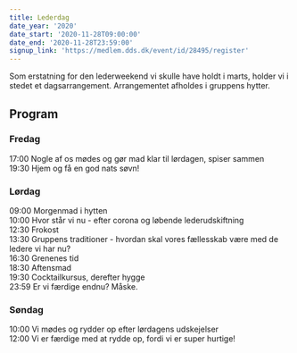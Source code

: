 ```yaml
---
title: Lederdag
date_year: '2020'
date_start: '2020-11-28T09:00:00'
date_end: '2020-11-28T23:59:00'
signup_link: 'https://medlem.dds.dk/event/id/28495/register'
---
```

Som erstatning for den lederweekend vi skulle have holdt i marts, holder vi i stedet et dagsarrangement. Arrangementet afholdes i gruppens hytter.

## Program

### Fredag

17:00 Nogle af os mødes og gør mad klar til lørdagen, spiser sammen  
19:30 Hjem og få en god nats søvn!

### Lørdag

09:00 Morgenmad i hytten  
10:00 Hvor står vi nu - efter corona og løbende lederudskiftning  
12:30 Frokost  
13:30 Gruppens traditioner - hvordan skal vores fællesskab være med de ledere vi har nu?  
16:30 Grenenes tid  
18:30 Aftensmad  
19:30 Cocktailkursus, derefter hygge  
23:59 Er vi færdige endnu? Måske.

### Søndag

10:00 Vi mødes og rydder op efter lørdagens udskejelser  
12:00 Vi er færdige med at rydde op, fordi vi er super hurtige!
